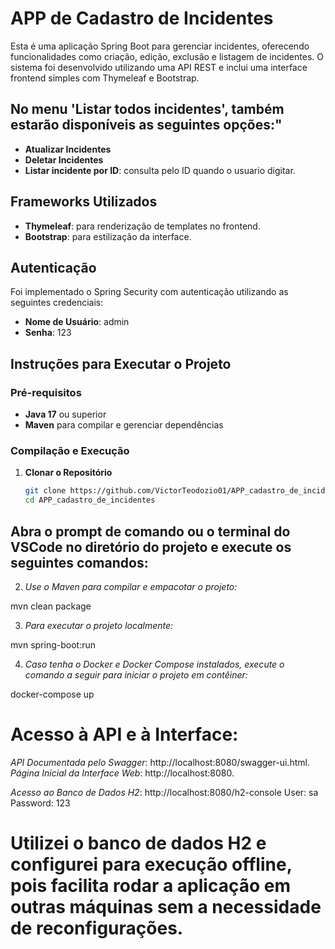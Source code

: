 # APP de Cadastro de Incidentes

Esta é uma aplicação Spring Boot para gerenciar incidentes, oferecendo funcionalidades como criação, edição, exclusão e listagem de incidentes. O sistema foi desenvolvido utilizando uma API REST e inclui uma interface frontend simples com Thymeleaf e Bootstrap.

## No menu 'Listar todos incidentes', também estarão disponíveis as seguintes opções:"
- **Atualizar Incidentes**
- **Deletar Incidentes**
- **Listar incidente por ID**: consulta pelo ID quando o usuario digitar.


## Frameworks Utilizados

- **Thymeleaf**: para renderização de templates no frontend.
- **Bootstrap**: para estilização da interface.

## Autenticação

Foi implementado o Spring Security com autenticação utilizando as seguintes credenciais:

- **Nome de Usuário**: admin
- **Senha**: 123

## Instruções para Executar o Projeto

### Pré-requisitos

- **Java 17** ou superior
- **Maven** para compilar e gerenciar dependências

### Compilação e Execução

1. **Clonar o Repositório**
   ```bash
   git clone https://github.com/VictorTeodozio01/APP_cadastro_de_incidentes.git
   cd APP_cadastro_de_incidentes


## Abra o prompt de comando ou o terminal do VSCode no diretório do projeto e execute os seguintes comandos:


2. *Use o Maven para compilar e empacotar o projeto:*

mvn clean package

3. *Para executar o projeto localmente:*

mvn spring-boot:run

4. *Caso tenha o Docker e Docker Compose instalados, execute o comando a seguir para iniciar o projeto em contêiner:*

docker-compose up


# Acesso à API e à Interface:

*API Documentada pelo Swagger*: http://localhost:8080/swagger-ui.html.
*Página Inicial da Interface Web*: http://localhost:8080.

*Acesso ao Banco de Dados H2*: 
http://localhost:8080/h2-console 
User: sa
Password: 123


# Utilizei o banco de dados H2 e configurei para execução offline, pois  facilita rodar a aplicação em outras máquinas sem a necessidade de reconfigurações.
